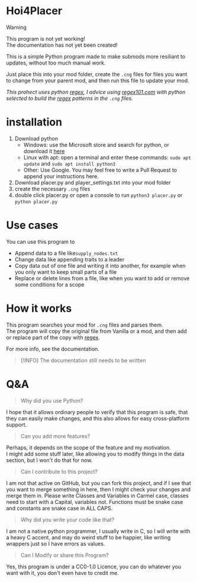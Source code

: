 # Hoi4Placer

> [!WARNING]
> This program is not yet working!  
> The documentation has not yet been created!

This is a simple Python program made to make submods more resiliant to updates, without too much manual work.  

Just place this into your mod folder, create the `.cng` files for files you want to change from your parent mod, and then run this file to update your mod.

*This prohect uses python [regex](https://regextutorial.org/), I advice using [regex101.com](https://regex101.com/) with python selected to build the [regex](https://regextutorial.org/) patterns in the `.cng` files.*

# installation

1. Download python
	* Windows: use the Microsoft store and search for python, or download it [here](https://www.python.org/downloads/)
	* Linux with apt: open a terminal and enter these commands: `sudo apt update` and `sudo apt install python3` 
	* Other: Use Google. You may feel free to write a Pull Request to append your instructions here.
2. Download placer.py and player_settings.txt into your mod folder
3. create the necessary `.cng` files
4. double click placer.py or open a console to run `python3 placer.py` or `python placer.py`

# Use cases

You can use this program to
* Append data to a file like`supply_nodes.txt`
* Change data like appending traits to a leader
* Copy data out of one file and writing it into another, for example when you only want to keep small parts of a file
* Replace or delete lines from a file, like when you want to add or remove some conditions for a scope

# How it works

This program searches your mod for `.cng` files and parses them.  
The program will copy the original file from Vanilla or a mod, and then add or replace part of the copy with [regex](https://regextutorial.org/).  

For more info, see the documentation.
> [!INFO]
> The documentation still needs to be written

# Q&A

> Why did you use Python?

I hope that it allows ordinary people to verify that this program is safe, that they can easily make changes, and this also allows for easy cross-platform support.  

> Can you add more features?

Perhaps, it depends on the scope of the feature and my motivation.  
I might add some stuff later, like allowing you to modify things in the data section, but I won't do that for now.

> Can I contribute to this project?

I am not that active on GitHub, but you can fork this project, and if I see that you want to merge something in here, then I might check your changes and merge them in.
Please write Classes and Variables in Carmel case, classes need to start with a Capital, variables not. Functions must be snake case and constants are snake case in ALL CAPS.

> Why did you write your code like that?

I am not a native python programmer, I usually write in C, so I will write with a heavy C accent, and may do weird stuff to be happier, like writing wrappers just so I have errors as values.

> Can I Modify or share this Program?

Yes, this program is under a CC0-1.0 Licence, you can do whatever you want with it, you don't even have to credit me.
